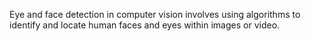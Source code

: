 Eye and face detection in computer vision involves using algorithms to identify and locate human faces and eyes within images or video.
